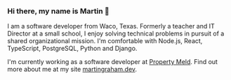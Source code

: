 ### Hi there, my name is Martin 👋

I am a software developer from Waco, Texas. Formerly a teacher and IT Director at a small school, I enjoy solving technical problems in pursuit of a shared organizational mission. I'm comfortable with Node.js, React, TypeScript, PostgreSQL, Python and Django.

I'm currently working as a software developer at [Property Meld](https://www.propertymeld.com). Find out more about me at my site <a href ='https://martingraham.dev/' target = "_blank">martingraham.dev</a>.

<!--
**martin-anderson-graham/martin-anderson-graham** is a ✨ _special_ ✨ repository because its `README.md` (this file) appears on your GitHub profile.

Here are some ideas to get you started:

- 🔭 I’m currently working on ...
- 🌱 I’m currently learning ...
- 👯 I’m looking to collaborate on ...
- 🤔 I’m looking for help with ...
- 💬 Ask me about ...
- 📫 How to reach me: ...
- 😄 Pronouns: ...
- ⚡ Fun fact: ...
-->

